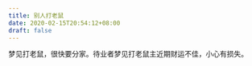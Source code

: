 ```yaml
---
title: 别人打老鼠
date: 2020-02-15T20:54:12+08:00
draft: false
---
```


梦见打老鼠，很快要分家。待业者梦见打老鼠主近期财运不佳，小心有损失。